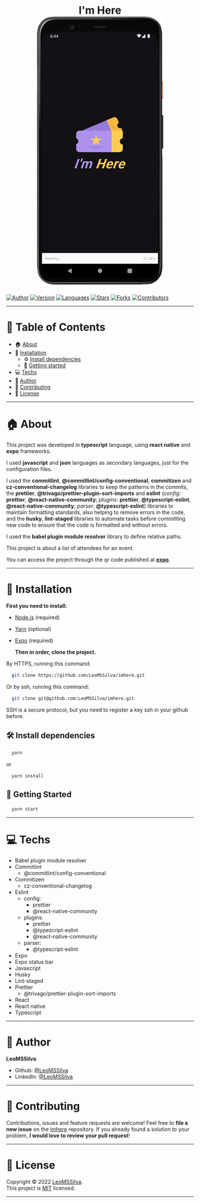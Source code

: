 <h1 align="center">I'm Here
	<br/>
	<img src="./demonstration.png">
	<br/>
</h1>

[![Author](https://img.shields.io/badge/author-LeoMSSilva-blue?style=flat-square)](https://github.com/LeoMSSilva)
[![Version](https://img.shields.io/badge/version-1.0.0-blue.svg?cacheSeconds=2592000)](https://github.com/LeoMSSilva)
[![Languages](https://img.shields.io/github/languages/count/LeoMSSilva/imhere?color=blue&style=flat-square)](#)
[![Stars](https://img.shields.io/github/stars/LeoMSSilva/imhere?color=blue&style=flat-square)](https://github.com/LeoMSSilva/imhere/stargazers)
[![Forks](https://img.shields.io/github/forks/LeoMSSilva/imhere?color=blue&style=flat-square)](https://github.com/LeoMSSilva/imhere/network/members)
[![Contributors](https://img.shields.io/github/contributors/LeoMSSilva/imhere?color=blue&style=flat-square)](https://github.com/LeoMSSilva/imhere/graphs/contributors)

---

# :pushpin: Table of Contents

- :house: [About](#house-about)
- :dart: [Installation](#dart-installation)
  - :gear: [Install dependencies](#hammer_and_wrench-install-dependencies)
  - :rocket: [Getting started](#rocket-getting-started)
- :computer: [Techs](#computer-techs)
- :bust_in_silhouette: [Author](#bust_in_silhouette-author)
- :handshake: [Contributing](#handshake-contributing)
- :scroll: [License](#scroll-license)

---

# :house: About

This project was developed in **typescript** language, using **react native** and **expo** frameworks.

I used **javascript** and **json** languages ​​as secondary languages, just for the configuration files.

I used the **commitlint**, **@commitlint/config-conventional**, **commitizen** and **cz-conventional-changelog** libraries to keep the patterns in the commits, the **prettier**, **@trivago/prettier-plugin-sort-imports** and **eslint** (*config*: **prettier**, **@react-native-community**; *plugins*: **prettier**, **@typescript-eslint**, **@react-native-community**; *parser*: **@typescript-eslint**) libraries to maintain formatting standards, also helping to remove errors in the code, and the **husky**, **lint-staged** libraries to automate tasks before committing new code to ensure that the code is formatted and without errors.

I used the **babel plugin module resolver** library to define relative paths.

This project is about a list of attendees for an event.

You can access the project through the qr code published at **[expo](https://expo.dev/@leomssilva/imhere)**.

---

# :dart: Installation

**First you need to install:**

- [Node.js](https://pt-br.nodejs.org/) (required)
- [Yarn](https://yarnpkg.com/) (optional)
- [Expo](https://expo.io/) (required)

  **Then in order, clone the project.**

By HTTPS, running this command:

```bash
  git clone https://github.com/LeoMSSilva/imhere.git
```

Or by ssh, running this command:

```bash
  git clone git@github.com:LeoMSSilva/imhere.git
```

SSH is a secure protocol, but you need to register a key ssh in your github before.

## :hammer_and_wrench: Install dependencies

```bash
  yarn
```

or

```bash
  yarn install
```

## :rocket: Getting Started

```bash
  yarn start
```

---

# :computer: Techs

- Babel plugin module resolver
- Commitlint 
  - @commitlint/config-conventional
- Commitizen 
  - cz-conventional-changelog
- Eslint
  - config: 
    - prettier
    - @react-native-community
  - plugins: 
    - prettier
    - @typescript-eslint
    - @react-native-community
  - parser: 
    - @typescript-eslint
- Expo
- Expo status bar
- Javascript
- Husky
- Lint-staged
- Prettier 
  - @trivago/prettier-plugin-sort-imports
- React
- React native
- Typescript

---

# :bust_in_silhouette: Author

**LeoMSSilva**

- Github: [@LeoMSSilva](https://github.com/LeoMSSilva)
- LinkedIn: [@LeoMSSilva](https://linkedin.com/in/LeoMSSilva)

---

# :handshake: Contributing

Contributions, issues and feature requests are welcome! Feel free to **file a new issue** on the [imhere](https://github.com/LeoMSSilva/imhere/issues) repository. If you already found a solution to your problem, **I would love to review your pull request**!

---

# :scroll: License

Copyright :copyright: 2022 [LeoMSSilva](https://github.com/LeoMSSilva).
<br/>
This project is [MIT](https://github.com/LeoMSSilva/imhere/blob/main/LICENSE) licensed.

---
